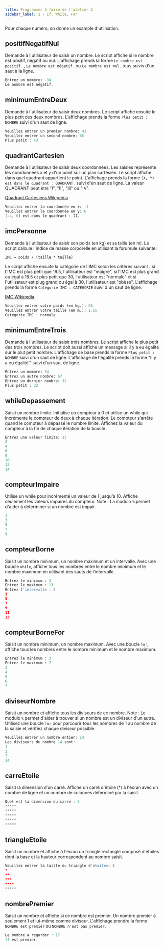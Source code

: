 ```yaml
---
title: Programmes à faire de l'atelier 2
sidebar_label: 1 - If, While, For
---
```


Pour chaque numéro, on donne un example d'utilisation.

## positifNegatifNul
Demande à l'utilisateur de saisir un nombre. Le script affiche si le
nombre est positif, négatif ou nul. L'affichage prends la forme `Le nombre est positif.`
, `Le nombre est négatif.` ou `Le nombre est nul.`
tous suivis d'un saut à la ligne.

```python
Entrez un nombre: -34
Le nombre est négatif.
```

## minimumEntreDeux
Demande à l'utilisateur de saisir deux nombres. Le script affiche ensuite
le plus petit des deux nombres. L'affichage prends la forme `Plus petit :
NOMBRE` suivi d'un saut de ligne.

```python
Veuillez entrer un premier nombre: 43
Veuillez entrer un second nombre: 65
Plus petit : 43
```

## quadrantCartesien
Demande à l'utilisateur de saisir deux coordonnées. Les saisies
représente les coordonnées x et y d'un point sur un plan cartésien. Le
script affiche dans quel quadrant appartient le point. L'affichage prends
la forme `(X, Y) est dans le quadrant : QUADRANT.` suivi d'un saut de
ligne. La valeur QUADRANT peut être "I", "II", "III" ou "IV".

[Quadrant Cartésiens Wikipedia](https://fr.wikipedia.org/wiki/Quadrant_(mathématiques))

```python
Veuillez entrer la coordonnée en x: -4
Veuillez entrer la coordonnée en y: 6
(-4, 6) est dans le quadrant : II.
```

## imcPersonne
Demande à l'utilisateur de saisir son poids (en kg) et sa taille (en m).
Le script calcule l'indice de masse corporelle en utilisant la forumule
suivante:

```
IMC = poids / (taille * taille)
```

Le script affiche ensuite la catégorie de l'IMC selon les critères
suivant : si l'IMC est plus petit que 18.5, l'utilisateur est "maigre",
si l'IMC est plus grand ou égal à 18.5 et plus petit que 30,
l'utilisateur est "normale" et si l'utilisateur est plug grand ou égal à
30, l'utilisateur est "obèse". L'affichage prends la forme `Catégorie IMC : CATÉGORIE` 
suivi d'un saut de ligne.

[IMC Wikipedia](https://fr.wikipedia.org/wiki/Indice_de_masse_corporelle)

```python
Veuillez entrer votre poids (en kg.): 65
Veuillez entrer votre taille (en m.): 1.65
Catégorie IMC : normale
```

## minimumEntreTrois
Demande à l'utilisateur de saisir trois nombres. Le script affiche le
plus petit des trois nombres. Le script doit aussi affiché un message si
il y a eu égalité sur le plut petit nombre. L'affichage de base prends la forme
`Plus petit : NOMBRE` suivi d'un saut de ligne. L'affichage de l'égalité
prends la forme "Il y a eu égalité." suivi d'un saut de ligne.

```python
Entrez un nombre: 34
Entrez un autre nombre: 67
Entrez un dernier nombre: 32
Plus petit : 32
```

## whileDepassement
Saisit un nombre limite. Initialise un compteur à 0 et utilise un while
qui incrémente le compteur de deux à chaque itération. Le compteur
s'arrète quand le compteur à dépassé le nombre limite. Affichez la valeur
du compteur à la fin de chaque itération de la boucle.

```python
Entrez une valeur limite: 13
2
4
6
8
10
12
14
```

## compteurImpaire
Utilise un while pour incrémenté un valeur de 1 jusqu'à 10. Affiche
seulement les valeurs impaires du compteur. Note : La modulo `%` permet
d'aider à déterminer si un nombre est impair.

```python
1
3
5
7
9
```

## compteurBorne
Saisit un nombre minimum, un nombre maximum et un intervalle. Avec une
boucle `while`, affiche tous les nombres entre le nombre minimum et le
nombre maximum en utilisant des sauts de l'intervalle.

```python
Entrez le minimum : 3
Entrez le maximum : 13
Entrez l'intervalle : 2
3
5
7
9
11
13
```

## compteurBorneFor
Saisit un nombre minimum, un nombre maximum. Avec une
boucle `for`, affiche tous les nombres entre le nombre minimum et le
nombre maximum.

```python
Entrez le minimum : 3
Entrez le maximum : 7
3
4
5
6
7
```

## diviseurNombre
Saisit un nombre et affiche tous les diviseurs de ce nombre. Note : Le modulo `%`
 permet d'aider à trouver si un nombre est un diviseur d'un
autre. Utilisez une boucle `for` pour parcourir tous les nombres de 1 au nombre de
la saisie et vérifiez chaque diviseur possible.

```python
Veuillez entrer un nombre entier: 14
Les diviseurs du nombre 14 sont:
1
2
7
14
```

## carreEtoile
Saisit la dimension d'un carré. Affiche un carré d'étoile (*) à l'écran
avec un nombre de ligne et un nombre de colonnes déterminé par la saisit.

```python
Quel est la dimension du carre : 5
*****
*****
*****
*****
*****
```

## triangleEtoile
Saisit un nombre et affiche à l'écran un triangle rectangle composé
d'etoiles dont la base et la hauteur correspondent au nombre saisit.

```python
Veuillez entrer la taille du triangle d'étoiles: 5
*
**
***
****
*****
```

## nombrePremier
Saisit un nombre et affiche si ce nombre est premier. Un nombre premier
à seulement 1 et lui-même comme diviseur. L'affichage prendre la forme
`NOMBRE est premier` ou `NOMBRE n'est pas premier.`

```python
Le nombre a regarder : 17
17 est premier.
```